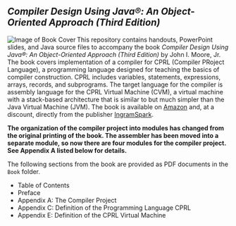 ## *Compiler Design Using Java&reg;: An Object-Oriented Approach (Third Edition)*

<img align="left" src="https://image-hub-cloud.lightningsource.com/2011-04-01/Images/front_cover/x200/sku/1734139129.jpg?viewkey=cbf03f3b9b311a9819a876e2b2fc0e46124c8475bdbafe4d9b1dbc38cf5d843f" alt="Image of Book Cover">

This repository contains handouts, PowerPoint slides, and Java source files to accompany the book
*Compiler Design Using Java&reg;: An Object-Oriented Approach (Third Edition)*
by John I. Moore, Jr.  The book covers implementation of a compiler for CPRL (Compiler PRoject Language),
a programming language designed for teaching the basics of compiler construction.  CPRL includes
variables, statements, expressions, arrays, records, and subprograms.  The target language for the
compiler is assembly language for the CPRL Virtual Machine (CVM), a virtual machine with a stack-based
architecture that is similar to but much simpler than the Java Virtual Machine (JVM).
The book is available on
[Amazon](https://www.amazon.com/Compiler-Design-Using-Java-Object-Oriented/dp/1734139129/)
and, at a discount, directly from the publisher
[IngramSpark](https://shop.ingramspark.com/b/084?B5pnf3RtESoORx2qg3EwQczZvcjthuRtqpsuIAJwQBL).

**The organization of the compiler project into modules has changed from the original printing of the book.
The assembler has been moved into a separate module, so now there are four modules for the compiler project.
See Appendix A listed below for details.**

The following sections from the book are provided as PDF documents in the `Book` folder.
* Table of Contents
* Preface
* Appendix A: The Compiler Project
* Appendix C: Definition of the Programming Language CPRL
* Appendix E: Definition of the CPRL Virtual Machine
